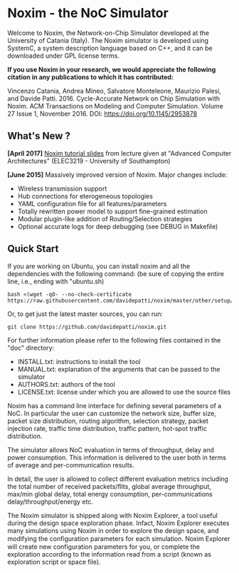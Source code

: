 Noxim - the NoC Simulator
=========================

Welcome to Noxim, the Network-on-Chip Simulator developed at the University of Catania (Italy).
The Noxim simulator is developed using SystemC, a system description language based on C++, and
it can be downloaded under GPL license terms.

**If you use Noxim in your research, we would appreciate the following citation in any publications to which it has contributed:**

Vincenzo Catania, Andrea Mineo, Salvatore Monteleone, Maurizio Palesi, and Davide Patti. 2016. Cycle-Accurate Network on Chip Simulation with Noxim. ACM Transactions on Modeling and Computer Simulation. Volume 27 Issue 1, November 2016. DOI: https://doi.org/10.1145/2953878



What's New ? 
------------
**[April 2017]** [Noxim tutorial slides](doc/noxim_tutorial.pdf) from lecture given at "Advanced Computer Architectures" (ELEC3219 - University of Southampton)

**[June 2015]** Massively improved version of Noxim. Major changes include:

  * Wireless transmission support
  * Hub connections for eterogeneous topologies
  * YAML configuration file for all features/parameters
  * Totally rewritten power model to support fine-grained estimation
  * Modular plugin-like addition of Routing/Selection strategies
  * Optional accurate logs for deep debugging (see DEBUG in Makefile)

Quick Start
-----------

If you are working on Ubuntu, you can install noxim and all the dependencies with the following command:
(be sure of copying the entire line, i.e., ending with "ubuntu.sh)

    bash <(wget -qO- --no-check-certificate https://raw.githubusercontent.com/davidepatti/noxim/master/other/setup/ubuntu.sh)

Or, to get just the latest master sources, you can run:

    git clone https://github.com/davidepatti/noxim.git

For further information please refer to the following files contained in the "doc" directory:

  * INSTALL.txt: instructions to install the tool
  * MANUAL.txt: explanation of the arguments that can be passed to the simulator
  * AUTHORS.txt: authors of the tool
  * LICENSE.txt: license under which you are allowed to use the source files

Noxim has a command line interface for defining several parameters of a NoC. In particular the
user can customize the network size, buffer size, packet size distribution, routing algorithm,
selection strategy, packet injection rate, traffic time distribution, traffic pattern, hot-spot
traffic distribution.

The simulator allows NoC evaluation in terms of throughput, delay and power consumption. This
information is delivered to the user both in terms of average and per-communication results.

In detail, the user is allowed to collect different evaluation metrics including the total number
of received packets/flits, global average throughput, max/min global delay, total energy consumption,
per-communications delay/throughput/energy etc.

The Noxim simulator is shipped along with Noxim Explorer, a tool useful during the design space
exploration phase. Infact, Noxim Explorer executes many simulations using Noxim in order to explore
the design space, and modifying the conﬁguration parameters for each simulation. Noxim Explorer will
create new configuration parameters for you, or complete the exploration according to the information
read from a script (known as exploration script or space file).


